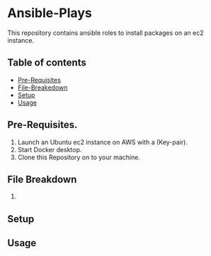 # Ansible-Plays

This repository contains ansible roles to install packages on an ec2 instance.

## Table of contents
- [Pre-Requisites](#Pre-Requisites)
- [File-Breakedown](#File-Breakdown)
- [Setup](#Setup)
- [Usage](#Usage)


## Pre-Requisites.

1. Launch an Ubuntu ec2 instance on AWS with a (Key-pair).
2. Start Docker desktop.
3. Clone this Repository on to your machine.

## File Breakdown

1.

## Setup


## Usage





